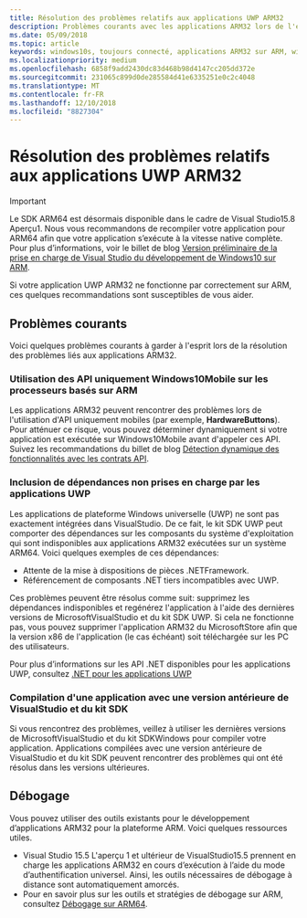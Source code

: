 ```yaml
---
title: Résolution des problèmes relatifs aux applications UWP ARM32
description: Problèmes courants avec les applications ARM32 lors de l'exécution sur ARM, et comment les résoudre.
ms.date: 05/09/2018
ms.topic: article
keywords: windows10s, toujours connecté, applications ARM32 sur ARM, windows10 sur ARM, résolution des problèmes
ms.localizationpriority: medium
ms.openlocfilehash: 6858f9add2430dc83d468b98d4147cc205dd372e
ms.sourcegitcommit: 231065c899d0de285584d41e6335251e0c2c4048
ms.translationtype: MT
ms.contentlocale: fr-FR
ms.lasthandoff: 12/10/2018
ms.locfileid: "8827304"
---
```

# <a name="troubleshooting-arm32-uwp-apps"></a>Résolution des problèmes relatifs aux applications UWP ARM32
>[!IMPORTANT]
> Le SDK ARM64 est désormais disponible dans le cadre de Visual Studio15.8 Aperçu1. Nous vous recommandons de recompiler votre application pour ARM64 afin que votre application s’exécute à la vitesse native complète. Pour plus d’informations, voir le billet de blog [Version préliminaire de la prise en charge de Visual Studio du développement de Windows10 sur ARM](https://blogs.windows.com/buildingapps/2018/05/08/visual-studio-support-for-windows-10-on-arm-development/).

Si votre application UWP ARM32 ne fonctionne par correctement sur ARM, ces quelques recommandations sont susceptibles de vous aider. 

## <a name="common-issues"></a>Problèmes courants
Voici quelques problèmes courants à garder à l'esprit lors de la résolution des problèmes liés aux applications ARM32.

### <a name="using-windows-10-mobile-only-apis-on-arm-based-processors"></a>Utilisation des API uniquement Windows10Mobile sur les processeurs basés sur ARM 
Les applications ARM32 peuvent rencontrer des problèmes lors de l'utilisation d'API uniquement mobiles (par exemple, **HardwareButtons**). Pour atténuer ce risque, vous pouvez déterminer dynamiquement si votre application est exécutée sur Windows10Mobile avant d'appeler ces API. Suivez les recommandations du billet de blog [Détection dynamique des fonctionnalités avec les contrats API](https://blogs.windows.com/buildingapps/2015/09/15/dynamically-detecting-features-with-api-contracts-10-by-10/).

### <a name="including-dependencies-not-supported-by-uwp-apps"></a>Inclusion de dépendances non prises en charge par les applications UWP
Les applications de plateforme Windows universelle (UWP) ne sont pas exactement intégrées dans VisualStudio. De ce fait, le kit SDK UWP peut comporter des dépendances sur les composants du système d'exploitation qui sont indisponibles aux applications ARM32 exécutées sur un système ARM64. Voici quelques exemples de ces dépendances:

- Attente de la mise à dispositions de pièces .NETFramework.
- Référencement de composants .NET tiers incompatibles avec UWP.

Ces problèmes peuvent être résolus comme suit: supprimez les dépendances indisponibles et regénérez l'application à l'aide des dernières versions de MicrosoftVisualStudio et du kit SDK UWP. Si cela ne fonctionne pas, vous pouvez supprimer l'application ARM32 du MicrosoftStore afin que la version x86 de l'application (le cas échéant) soit téléchargée sur les PC des utilisateurs. 

Pour plus d’informations sur les API .NET disponibles pour les applications UWP, consultez [.NET pour les applications UWP](https://msdn.microsoft.com/library/windows/apps/mt185501.aspx)

### <a name="compiling-an-app-with-an-older-version-of-visual-studio-and-sdk"></a>Compilation d'une application avec une version antérieure de VisualStudio et du kit SDK
Si vous rencontrez des problèmes, veillez à utiliser les dernières versions de MicrosoftVisualStudio et du kit SDKWindows pour compiler votre application. Applications compilées avec une version antérieure de VisualStudio et du kit SDK peuvent rencontrer des problèmes qui ont été résolus dans les versions ultérieures.

## <a name="debugging"></a>Débogage
Vous pouvez utiliser des outils existants pour le développement d’applications ARM32 pour la plateforme ARM. Voici quelques ressources utiles.

- Visual Studio 15.5 L'aperçu 1 et ultérieur de VisualStudio15.5 prennent en charge les applications ARM32 en cours d’exécution à l’aide du mode d’authentification universel. Ainsi, les outils nécessaires de débogage à distance sont automatiquement amorcés.
- Pour en savoir plus sur les outils et stratégies de débogage sur ARM, consultez [Débogage sur ARM64](https://docs.microsoft.com/en-us/windows-hardware/drivers/debugger/debugging-arm64).